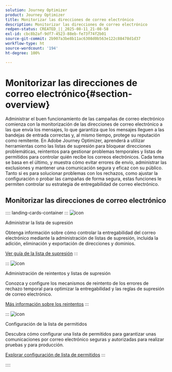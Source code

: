 ```yaml
---
solution: Journey Optimizer
product: Journey Optimizer
title: Monitorizar las direcciones de correo electrónico
description: Monitorizar las direcciones de correo electrónico
redpen-status: CREATED_||_2025-08-11_21-08-58
exl-id: cbc8b2af-9df7-4523-88eb-fe73f74f2b01
source-git-commit: 2b907a3be8b11ac6308d0b563e122c88478d1d37
workflow-type: ht
source-wordcount: '194'
ht-degree: 100%

---
```


# Monitorizar las direcciones de correo electrónico{#section-overview}

Administrar el buen funcionamiento de las campañas de correo electrónico comienza con la monitorización de las direcciones de correo electrónico a las que envía los mensajes, lo que garantiza que los mensajes lleguen a las bandejas de entrada correctas y, al mismo tiempo, protege su reputación como remitente. En Adobe Journey Optimizer, aprenderá a utilizar herramientas como las listas de supresión para bloquear direcciones problemáticas, reintentos para gestionar problemas temporales y listas de permitidos para controlar quién recibe los correos electrónicos. Cada tema se basa en el último, y muestra cómo evitar errores de envío, administrar las exclusiones y mantener una comunicación segura y eficaz con su público. Tanto si es para solucionar problemas con los rechazos, como ajustar la configuración o probar las campañas de forma segura, estas funciones le permiten controlar su estrategia de entregabilidad de correo electrónico.

## Monitorizar las direcciones de correo electrónico

:::: landing-cards-container
:::
![icon](https://cdn.experienceleague.adobe.com/icons/list-check.svg?lang=es)

Administrar la lista de supresión

Obtenga información sobre cómo controlar la entregabilidad del correo electrónico mediante la administración de listas de supresión, incluida la adición, eliminación y exportación de direcciones y dominios.

[Ver guía de la lista de supresión](../using/configuration/manage-suppression-list.md)
:::

:::
![icon](https://cdn.experienceleague.adobe.com/icons/gear.svg?lang=es)

Administración de reintentos y listas de supresión

Conozca y configure los mecanismos de reintento de los errores de rechazo temporal para optimizar la entregabilidad y las reglas de supresión de correo electrónico.

[Más información sobre los reintentos](../using/configuration/retries.md)
:::

:::
![icon](https://cdn.experienceleague.adobe.com/icons/shield-halved.svg?lang=es)

Configuración de la lista de permitidos

Descubra cómo configurar una lista de permitidos para garantizar unas comunicaciones por correo electrónico seguras y autorizadas para realizar pruebas y para producción.

[Explorar configuración de lista de permitidos](../using/configuration/allow-list.md)
:::

::::
